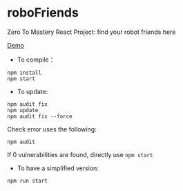 # roboFriends

Zero To Mastery React Project: find your robot friends here

[Demo](https://ryderhe.github.io/roboFriends/)

- To compile：

```
npm install
npm start
```

- To update:

```
npm audit fix
npm update
npm audit fix --force
```

Check error uses the following:

```
npm audit
```

If 0 vulnerabilities are found, directly use ``` npm start ```

- To have a simplified version:

```
npm run start
```
